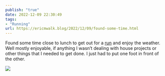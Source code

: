 ```yaml
---
publish: "true"
date: 2022-12-09 22:30:49
tags:
- "Running"
url: https://ericmwalk.blog/2022/12/09/found-some-time.html
---
```

Found some time close to lunch to get out for a [run](http://www.strava.com/activities/8228455699) and enjoy the weather. Well mostly enjoyable, if anything I wasn’t dealing with house projects or other things that I needed to get done. I just had to put one foot in front of the other.




![](https://ericmwalk.blog/uploads/2022/f0fcc06ffc.jpg)